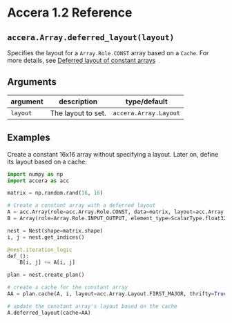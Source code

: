 [//]: # (Project: Accera)
[//]: # (Version: 1.2)

# Accera 1.2 Reference

## `accera.Array.deferred_layout(layout)`
Specifies the layout for a `Array.Role.CONST` array based on a `Cache`. For more details, see [Deferred layout of constant arrays](<../../../Manual/08%20Deferred%20Layout%20of%20Constant%20Arrays.md>)

## Arguments

argument | description | type/default
--- | --- | ---
`layout` | The layout to set. | `accera.Array.Layout`

## Examples

Create a constant 16x16 array without specifying a layout. Later on, define its layout based on a cache:

```python
import numpy as np
import accera as acc

matrix = np.random.rand(16, 16)

# Create a constant array with a deferred layout
A = acc.Array(role=acc.Array.Role.CONST, data=matrix, layout=acc.Array.Layout.DEFERRED)
B = Array(role=Array.Role.INPUT_OUTPUT, element_type=ScalarType.float32, shape=matrix.shape)

nest = Nest(shape=matrix.shape)
i, j = nest.get_indices()

@nest.iteration_logic
def_():
    B[i, j] += A[i, j]

plan = nest.create_plan()

# create a cache for the constant array
AA = plan.cache(A, i, layout=acc.Array.Layout.FIRST_MAJOR, thrifty=True)

# update the constant array's layout based on the cache
A.deferred_layout(cache=AA)
```


<div style="page-break-after: always;"></div>
